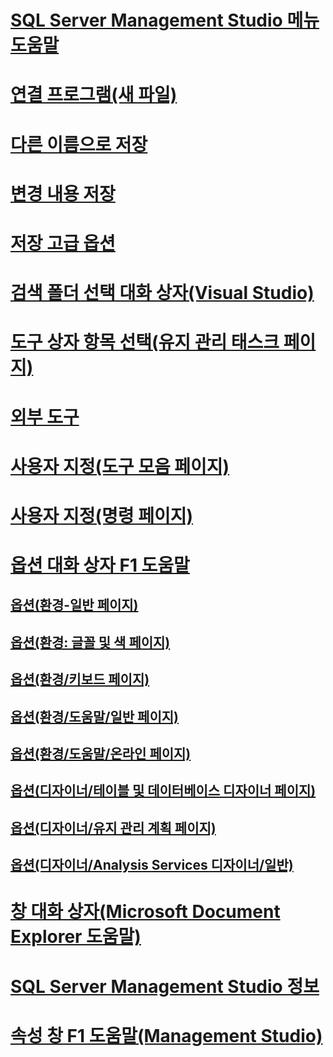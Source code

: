 # [SQL Server Management Studio 메뉴 도움말](sql-server-management-studio-menu-help.md)
# [연결 프로그램(새 파일)](open-with-new-file.md)
# [다른 이름으로 저장](save-as.md)
# [변경 내용 저장](save-changes.md)
# [저장 고급 옵션](advanced-save-options.md)
# [검색 폴더 선택 대화 상자(Visual Studio)](choose-search-folders-dialog-box-visual-studio.md)
# [도구 상자 항목 선택(유지 관리 태스크 페이지)](choose-toolbox-items-maintenance-tasks-page.md)
# [외부 도구](external-tools.md)
# [사용자 지정(도구 모음 페이지)](customize-toolbars-page.md)
# [사용자 지정(명령 페이지)](customize-commands-page.md)
# [옵션 대화 상자 F1 도움말](options-dialog-boxes-f1-help.md)
## [옵션(환경-일반 페이지)](options-environment-general-page.md)
## [옵션(환경: 글꼴 및 색 페이지)](options-environment-fonts-and-colors-page.md)
## [옵션(환경/키보드 페이지)](options-environment-keyboard-page.md)
## [옵션(환경/도움말/일반 페이지)](options-environment-help-general-page.md)
## [옵션(환경/도움말/온라인 페이지)](options-environment-help-online-page.md)
## [옵션(디자이너/테이블 및 데이터베이스 디자이너 페이지)](options-designers-table-and-database-designers-page.md)
## [옵션(디자이너/유지 관리 계획 페이지)](options-designers-maintenance-plans-page.md)
## [옵션(디자이너/Analysis Services 디자이너/일반)](options-designers-analysis-services-designers-general.md)
# [창 대화 상자(Microsoft Document Explorer 도움말)](windows-dialog-box-microsoft-document-explorer-help.md)
# [SQL Server Management Studio 정보](about-sql-server-management-studio.md)
# [속성 창 F1 도움말(Management Studio)](properties-window-f1-help-management-studio.md)
